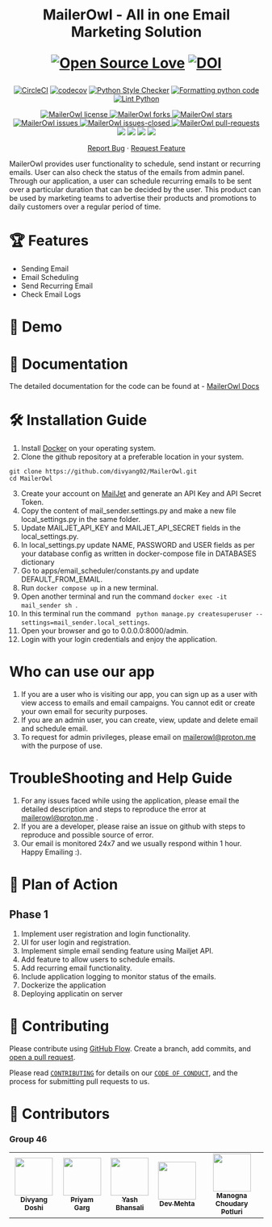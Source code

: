 <h1 align="center">
  MailerOwl - All in one Email Marketing Solution 
  
  [![Open Source Love](https://badges.frapsoft.com/os/v1/open-source.png?v=103)](https://github.com/ellerbrock/open-source-badges/) 
  [![DOI](https://zenodo.org/badge/DOI/10.5281/zenodo.7172676.svg)](https://doi.org/10.5281/zenodo.7172676)

</h1>

<!--Badges-->
<div align="center">

[![CircleCI](https://circleci.com/gh/divyang02/MailerOwl.svg?style=svg)](https://circleci.com/gh/divyang02/MailerOwl)
[![codecov](https://codecov.io/gh/divyang02/MailerOwl/branch/main/graph/badge.svg?token=O8AVQ0MZLR)](https://codecov.io/gh/divyang02/MailerOwl)
[![Python Style Checker](https://github.com/divyang02/MailerOwl/actions/workflows/style_checker.yml/badge.svg)](https://github.com/divyang02/MailerOwl/actions/workflows/style_checker.yml)
[![Formatting python code](https://github.com/divyang02/MailerOwl/actions/workflows/code_formatter.yml/badge.svg)](https://github.com/divyang02/MailerOwl/actions/workflows/code_formatter.yml)
[![Lint Python](https://github.com/divyang02/MailerOwl/actions/workflows/main.yml/badge.svg?branch=main)](https://github.com/divyang02/MailerOwl/actions/workflows/main.yml)

</div>

<p align="center">
<a href="https://github.com/divyang02/MailerOwl/blob/main/LICENSE" target="blank">
<img src="https://img.shields.io/github/license/divyang02/MailerOwl?style=for-the-badge" alt="MailerOwl license" />
</a>
<a href="https://github.com/divyang02/MailerOwl/fork" target="blank">
<img src="https://img.shields.io/github/forks/divyang02/MailerOwl?style=for-the-badge" alt="MailerOwl forks"/>
</a>
<a href="https://github.com/divyang02/MailerOwl/stargazers" target="blank">
<img src="https://img.shields.io/github/stars/divyang02/MailerOwl?style=for-the-badge" alt="MailerOwl stars"/>
</a>
<a href="https://github.com/divyang02/MailerOwl/issues" target="blank">
<img src="https://img.shields.io/github/issues/divyang02/MailerOwl?style=for-the-badge" alt="MailerOwl issues"/>
</a>
<a href="https://github.com/divyang02/MailerOwl/issues" target="blank">
<img src="https://img.shields.io/github/issues-closed/divyang02/MailerOwl?style=for-the-badge&label=issues%20closed" alt="MailerOwl issues-closed"/>
</a>
<a href="https://github.com/divyang02/MailerOwl/pulls" target="blank">
<img src="https://img.shields.io/github/issues-pr/divyang02/MailerOwl?style=for-the-badge" alt="MailerOwl pull-requests"/>
</a>
<a href="https://github.com/divyang02/MailerOwl/graphs/contributors" alt="MailerOwl Contributors">
<img src="https://img.shields.io/github/contributors/divyang02/MailerOwl?style=for-the-badge" /></a>
</a>
<a href="https://github.com/divyang02/MailerOwl/graphs/commit-activity" alt="MailerOwl commit activity">
<img src="https://img.shields.io/github/commit-activity/w/divyang02/MailerOwl?style=for-the-badge" /></a> 
</a>
<a href="https://img.shields.io/github/repo-size/divyang02/MailerOwl" alt="MailerOwl repo size">
<img src="https://img.shields.io/github/repo-size/divyang02/MailerOwl?style=for-the-badge" /></a>
</a>
<a href="https://img.shields.io/tokei/lines/github/divyang02/MailerOwl" alt="MailerOwl total lines">
<img src="https://img.shields.io/tokei/lines/github/divyang02/MailerOwl?style=for-the-badge" /></a> 
</a>
</p>

<p align="center">
    <a href="https://github.com/divyang02/MailerOwl/issues/new/choose">Report Bug</a>
    ·
    <a href="https://github.com/divyang02/MailerOwl/issues/new/choose">Request Feature</a>
</p>

<p>MailerOwl provides user functionality to schedule, send instant or recurring emails. User can also check the status of the emails from admin panel. Through our application, a user can schedule recurring emails to be sent over a particular duration that can be decided by the user. This product can be used by marketing teams to advertise their products and promotions to daily customers over a regular period of time.</p>

<h1>🏆 Features</h1>

<ul>
  <li>Sending Email</li>
  <li>Email Scheduling</li>
  <li>Send Recurring Email</li>
  <li>Check Email Logs</li>
</ul>

<h1>🚀 Demo</h1>



<h1>📖 Documentation</h1>
The detailed documentation for the code can be found at - <a href="https://divyang02.github.io/MailerOwl/">MailerOwl Docs</a>

<h1>🛠  Installation Guide</h1>

  1. Install <a href="https://www.docker.com/">Docker</a> on your operating system.
  2. Clone the github repository at a preferable location in your system.
  ```
  git clone https://github.com/divyang02/MailerOwl.git
  cd MailerOwl
  ```
  3. Create your account on <a href="https://www.mailjet.com/">MailJet</a> and generate an API Key and API Secret Token.
  4. Copy the content of mail_sender.settings.py and make a new file local_settings.py in the same folder.
  5. Update MAILJET_API_KEY and MAILJET_API_SECRET fields in the local_settings.py.
  6. In local_settings.py update NAME, PASSWORD and USER fields as per your database config as written in docker-compose file in DATABASES dictionary
  7. Go to apps/email_scheduler/constants.py and update DEFAULT_FROM_EMAIL.
  8. Run ```docker compose up``` in a new terminal.
  9. Open another terminal and run the command ```docker exec -it mail_sender sh ```.
  10. In this terminal run the command ``` python manage.py createsuperuser --settings=mail_sender.local_settings```.
  11. Open your browser and go to 0.0.0.0:8000/admin.
  12. Login with your login credentials and enjoy the application.

<h1> Who can use our app</h1>

  1. If you are a user who is visiting our app, you can sign up as a user with view access to emails and email campaigns. You cannot edit or create your own email for security purposes.
  2. If you are an admin user, you can create, view, update and delete email and schedule email.
  3. To request for admin privileges, please email on mailerowl@proton.me with the purpose of use. 

<h1>TroubleShooting and Help Guide</h1>

 1. For any issues faced while using the application, please email the detailed description and steps to reproduce the error at mailerowl@proton.me .
 2. If you are a developer, please raise an issue on github with steps to reproduce and possible source of error.
 3. Our email is monitored 24x7 and we usually respond within 1 hour. Happy Emailing :).

<h1>🎯 Plan of Action</h1>

<h2>Phase 1</h2>

1. Implement user registration and login functionality.
2. UI for user login and registration.
2. Implement simple email sending feature using Mailjet API.
3. Add feature to allow users to schedule emails.
4. Add recurring email functionality.
5. Include application logging to monitor status of the emails.
5. Dockerize the application
6. Deploying applicatin on server

<h1>🍰 Contributing</h1>

Please contribute using [GitHub Flow](https://guides.github.com/introduction/flow). Create a branch, add commits, and [open a pull request](https://github.com/divyang02/MailerOwl/pulls).

Please read [`CONTRIBUTING`](CONTRIBUTING.md) for details on our [`CODE OF CONDUCT`](CODE_OF_CONDUCT.md), and the process for submitting pull requests to us.



<h1> 👥 Contributors <a name="Contributors"></a> </h1>

### Group 46

<table>
  <tr>
    <td align="center"><a href="https://github.com/divyang02"><img src="https://avatars.githubusercontent.com/u/23277855?v=4" width="75px;" alt=""/><br /><sub><b>Divyang Doshi</b></sub></a></td>
    <td align="center"><a href="https://github.com/gargpriyam21"><img src="https://avatars.githubusercontent.com/u/32238511?v=4" width="75px;" alt=""/><br /><sub><b>Priyam Garg</b></sub></a><br /></td>
    <td align="center"><a href="https://github.com/bhansaliyash"><img src="https://avatars.githubusercontent.com/u/21220880?v=4" width="75px;" alt=""/><br /><sub><b>Yash Bhansali</b></sub></a><br /></td>
    <td align="center"><a href="https://github.com/devmehta1999"><img src="https://avatars.githubusercontent.com/u/48157574?v=4" width="75px;" alt=""/><br /><sub><b>Dev Mehta</b></sub></a><br /></td>
    <td align="center"><a href="https://github.com/manognapc"><img src="https://avatars.githubusercontent.com/u/112452957?v=4" width="75px;" alt=""/><br /><sub><b>Manogna Choudary Potluri</b></sub></a><br /></td>
  </tr>
</table>
